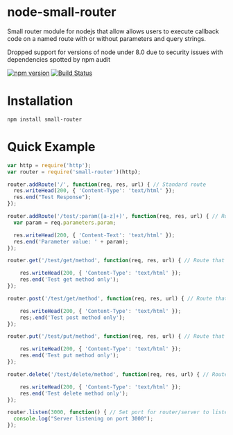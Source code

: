 # node-small-router
Small router module for nodejs that allow allows users to execute callback code on a named route with or without parameters and query strings.

Dropped support for versions of node under 8.0 due to security issues with dependencies spotted by npm audit

[![npm version](https://badge.fury.io/js/small-router.svg)](https://badge.fury.io/js/small-router)
[![Build Status](https://travis-ci.org/SC7639/node-small-router.svg?branch=master)](https://travis-ci.org/SC7639/node-small-router)

# Installation
    npm install small-router

# Quick Example
```javascript
var http = require('http');
var router = require('small-router')(http);

router.addRoute('/', function(req, res, url) { // Standard route
  res.writeHead(200, { 'Content-Type': 'text/html' });
  res.end("Test Response");
});

router.addRoute('/test/:param([a-z]+)', function(req, res, url) { // Route with url parameter
  var param = req.parameters.param;

  res.writeHead(200, { 'Content-Text': 'text/html' });
  res.end('Parameter value: ' + param);
});

router.get('/test/get/method', function(req, res, url) { // Route that only accepts get requests

    res.writeHead(200, { 'Content-Type': 'text/html' });
    res.end('Test get method only');
});

router.post('/test/get/method', function(req, res, url) { // Route that only accepts post requests

    res.writeHead(200, { 'Content-Type': 'text/html' });
    res;.end('Test post method only');
});

router.put('/test/put/method', function(req, res, url) { // Route that only accepts put requests

    res.writeHead(200, { 'Content-Type': 'text/html' });
    res.end('Test put method only');
});

router.delete('/test/delete/method', function(req, res, url) { // Route that only accepts delete requests

    res.writeHead(200, { 'Content-Type': 'text/html' });
    res.end('Test delete method only');
});

router.listen(3000, function() { // Set port for router/server to listen to
  console.log("Server listening on port 3000");
});
```
  
  




